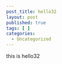 ```yaml
---
post_title: hello32
layout: post
published: true
tags: [ ]
categories:
  - Uncategorized
---
```

this is hello32
